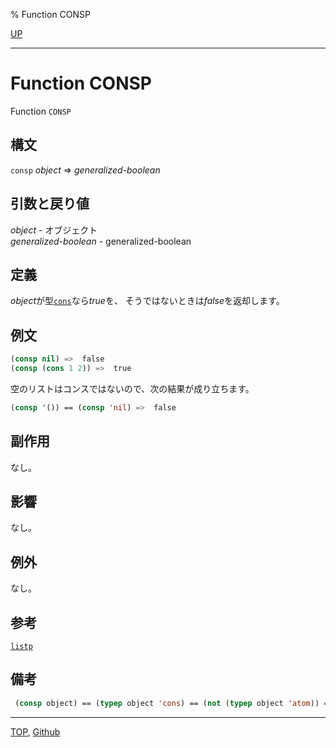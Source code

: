 % Function CONSP

[UP](14.2.html)  

---

# Function CONSP


Function `CONSP`


## 構文

`consp` *object* => *generalized-boolean*


## 引数と戻り値

*object* - オブジェクト  
*generalized-boolean* - generalized-boolean  


## 定義

*object*が型[`cons`](14.2.cons-system-class.html)なら*true*を、
そうではないときは*false*を返却します。


## 例文

```lisp
(consp nil) =>  false
(consp (cons 1 2)) =>  true
```

空のリストはコンスではないので、次の結果が成り立ちます。

```lisp
(consp '()) == (consp 'nil) =>  false
```


## 副作用

なし。


## 影響

なし。


## 例外

なし。


## 参考

[`listp`](14.2.listp.html)


## 備考

```lisp
 (consp object) == (typep object 'cons) == (not (typep object 'atom)) == (typep object '(not atom))
```


---
[TOP](index.html),  [Github](https://github.com/nptcl/npt-japanese)

